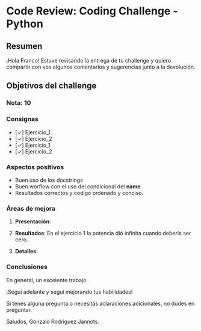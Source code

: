 # **Code Review: Coding Challenge - Python**

## Resumen

¡Hola Franco! Estuve revisando la entrega de tu challenge y quiero compartir con vos algunos comentarios y sugerencias junto a la devolución.

## Objetivos del challenge

### Nota: 10 


### Consignas

- [✓] Ejercicio_1
- [✓] Ejercicio_2 
- [✓] Ejercicio_1
- [✓] Ejercicio_2  

### Aspectos positivos

- Buen uso de los docstrings
- Buen worflow con el uso del condicional del __name__
- Resultados correctos y codigo ordenado y conciso.

### Áreas de mejora

1. **Presentación**: 
 

2. **Resultados**: En el ejercicio 1 la potencia dió infinita cuando debería ser cero.


3. **Detalles**:


### Conclusiones

En general, un excelente trabajo.

¡Seguí adelante y seguí mejorando tus habilidades!

Si tenés alguna pregunta o necesitás aclaraciones adicionales, no dudes en preguntar.

Saludos,
Gonzalo Rodriguez Jannots.